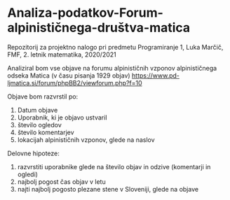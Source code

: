 # Analiza-podatkov-Forum-alpinističnega-društva-matica
Repozitorij za projektno nalogo pri predmetu Programiranje 1, Luka Marčič, FMF, 2. letnik matematika, 2020/2021

Analiziral bom vse objave na forumu alpinističnih vzponov alpinističnega odseka Matica (v času pisanja 1929 objav)
  https://www.pd-ljmatica.si/forum/phpBB2/viewforum.php?f=10


Objave bom razvrstil po:
  1) Datum objave
  2) Uporabnik, ki je objavo ustvaril
  3) število ogledov
  4) število komentarjev
  5) lokacijah alpinističnih vzponov, glede na naslov
  
Delovne hipoteze:
  1) razvrstiti uporabnike glede na število objav in odzive (komentarji in ogledi)
  2) najbolj pogost čas objav v letu
  3) najti najbolj pogosto plezane stene v Sloveniji, glede na objave
  
